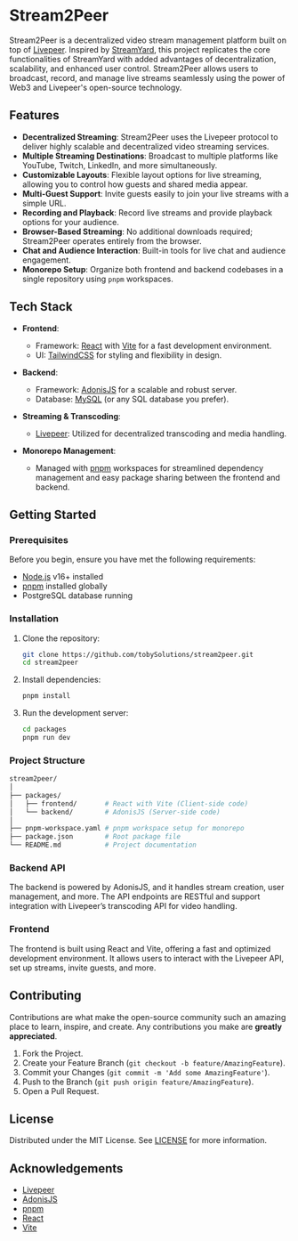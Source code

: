 # Stream2Peer

Stream2Peer is a decentralized video stream management platform built on top of [Livepeer](https://livepeer.org/). Inspired by [StreamYard](https://streamyard.com/), this project replicates the core functionalities of StreamYard with added advantages of decentralization, scalability, and enhanced user control. Stream2Peer allows users to broadcast, record, and manage live streams seamlessly using the power of Web3 and Livepeer's open-source technology.

## Features

- **Decentralized Streaming**: Stream2Peer uses the Livepeer protocol to deliver highly scalable and decentralized video streaming services.
- **Multiple Streaming Destinations**: Broadcast to multiple platforms like YouTube, Twitch, LinkedIn, and more simultaneously.
- **Customizable Layouts**: Flexible layout options for live streaming, allowing you to control how guests and shared media appear.
- **Multi-Guest Support**: Invite guests easily to join your live streams with a simple URL.
- **Recording and Playback**: Record live streams and provide playback options for your audience.
- **Browser-Based Streaming**: No additional downloads required; Stream2Peer operates entirely from the browser.
- **Chat and Audience Interaction**: Built-in tools for live chat and audience engagement.
- **Monorepo Setup**: Organize both frontend and backend codebases in a single repository using `pnpm` workspaces.

## Tech Stack

- **Frontend**: 
  - Framework: [React](https://react.dev/) with [Vite](https://vitejs.dev/) for a fast development environment.
  - UI: [TailwindCSS](https://tailwindcss.com/) for styling and flexibility in design.
  
- **Backend**:
  - Framework: [AdonisJS](https://adonisjs.com/) for a scalable and robust server.
  - Database: [MySQL](https://www.mysql.com/) (or any SQL database you prefer).
  
- **Streaming & Transcoding**:
  - [Livepeer](https://livepeer.org/): Utilized for decentralized transcoding and media handling.
  
- **Monorepo Management**:
  - Managed with [pnpm](https://pnpm.io/) workspaces for streamlined dependency management and easy package sharing between the frontend and backend.

## Getting Started

### Prerequisites

Before you begin, ensure you have met the following requirements:

- [Node.js](https://nodejs.org/) v16+ installed
- [pnpm](https://pnpm.io/) installed globally
- PostgreSQL database running

### Installation

1. Clone the repository:

   ```bash
   git clone https://github.com/tobySolutions/stream2peer.git
   cd stream2peer
   ```

2. Install dependencies:

   ```bash
   pnpm install
   ```

3. Run the development server:

   ```bash
   cd packages
   pnpm run dev
   ```

### Project Structure

```bash
stream2peer/
│
├── packages/
│   ├── frontend/       # React with Vite (Client-side code)
│   └── backend/        # AdonisJS (Server-side code)
│
├── pnpm-workspace.yaml # pnpm workspace setup for monorepo
├── package.json        # Root package file
└── README.md           # Project documentation
```

### Backend API

The backend is powered by AdonisJS, and it handles stream creation, user management, and more. The API endpoints are RESTful and support integration with Livepeer’s transcoding API for video handling.

### Frontend

The frontend is built using React and Vite, offering a fast and optimized development environment. It allows users to interact with the Livepeer API, set up streams, invite guests, and more.

## Contributing

Contributions are what make the open-source community such an amazing place to learn, inspire, and create. Any contributions you make are **greatly appreciated**.

1. Fork the Project.
2. Create your Feature Branch (`git checkout -b feature/AmazingFeature`).
3. Commit your Changes (`git commit -m 'Add some AmazingFeature'`).
4. Push to the Branch (`git push origin feature/AmazingFeature`).
5. Open a Pull Request.

## License

Distributed under the MIT License. See [LICENSE](https://github.com/tobySolutions/stream2peer/blob/feat-add-readme-contributors-guide-and-templates/LICENSE) for more information.

## Acknowledgements

- [Livepeer](https://livepeer.org/)
- [AdonisJS](https://adonisjs.com/)
- [pnpm](https://pnpm.io/)
- [React](https://react.dev/)
- [Vite](https://vitejs.dev/)
